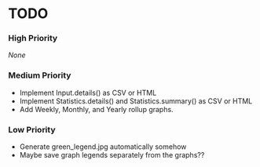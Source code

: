 # TODO

### High Priority
_None_

### Medium Priority
- Implement Input.details() as CSV or HTML
- Implement Statistics.details() and Statistics.summary() as CSV or HTML
- Add Weekly, Monthly, and Yearly rollup graphs.

### Low Priority
- Generate green_legend.jpg automatically somehow
- Maybe save graph legends separately from the graphs??
